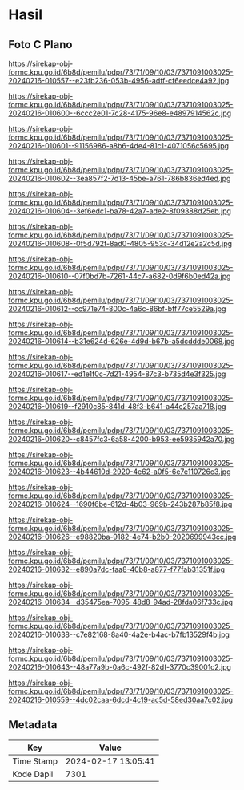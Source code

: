 # Hasil

## Foto C Plano

https://sirekap-obj-formc.kpu.go.id/6b8d/pemilu/pdpr/73/71/09/10/03/7371091003025-20240216-010557--e23fb236-053b-4956-adff-cf6eedce4a92.jpg

https://sirekap-obj-formc.kpu.go.id/6b8d/pemilu/pdpr/73/71/09/10/03/7371091003025-20240216-010600--6ccc2e01-7c28-4175-96e8-e4897914562c.jpg

https://sirekap-obj-formc.kpu.go.id/6b8d/pemilu/pdpr/73/71/09/10/03/7371091003025-20240216-010601--91156986-a8b6-4de4-81c1-4071056c5695.jpg

https://sirekap-obj-formc.kpu.go.id/6b8d/pemilu/pdpr/73/71/09/10/03/7371091003025-20240216-010602--3ea857f2-7d13-45be-a761-786b836ed4ed.jpg

https://sirekap-obj-formc.kpu.go.id/6b8d/pemilu/pdpr/73/71/09/10/03/7371091003025-20240216-010604--3ef6edc1-ba78-42a7-ade2-8f09388d25eb.jpg

https://sirekap-obj-formc.kpu.go.id/6b8d/pemilu/pdpr/73/71/09/10/03/7371091003025-20240216-010608--0f5d792f-8ad0-4805-953c-34d12e2a2c5d.jpg

https://sirekap-obj-formc.kpu.go.id/6b8d/pemilu/pdpr/73/71/09/10/03/7371091003025-20240216-010610--07f0bd7b-7261-44c7-a682-0d9f6b0ed42a.jpg

https://sirekap-obj-formc.kpu.go.id/6b8d/pemilu/pdpr/73/71/09/10/03/7371091003025-20240216-010612--cc971e74-800c-4a6c-86bf-bff77ce5529a.jpg

https://sirekap-obj-formc.kpu.go.id/6b8d/pemilu/pdpr/73/71/09/10/03/7371091003025-20240216-010614--b31e624d-626e-4d9d-b67b-a5dcddde0068.jpg

https://sirekap-obj-formc.kpu.go.id/6b8d/pemilu/pdpr/73/71/09/10/03/7371091003025-20240216-010617--ed1e1f0c-7d21-4954-87c3-b735d4e3f325.jpg

https://sirekap-obj-formc.kpu.go.id/6b8d/pemilu/pdpr/73/71/09/10/03/7371091003025-20240216-010619--f2910c85-841d-48f3-b641-a44c257aa718.jpg

https://sirekap-obj-formc.kpu.go.id/6b8d/pemilu/pdpr/73/71/09/10/03/7371091003025-20240216-010620--c8457fc3-6a58-4200-b953-ee5935942a70.jpg

https://sirekap-obj-formc.kpu.go.id/6b8d/pemilu/pdpr/73/71/09/10/03/7371091003025-20240216-010623--4b44610d-2920-4e62-a0f5-6e7e110726c3.jpg

https://sirekap-obj-formc.kpu.go.id/6b8d/pemilu/pdpr/73/71/09/10/03/7371091003025-20240216-010624--1690f6be-612d-4b03-969b-243b287b85f8.jpg

https://sirekap-obj-formc.kpu.go.id/6b8d/pemilu/pdpr/73/71/09/10/03/7371091003025-20240216-010626--e98820ba-9182-4e74-b2b0-2020699943cc.jpg

https://sirekap-obj-formc.kpu.go.id/6b8d/pemilu/pdpr/73/71/09/10/03/7371091003025-20240216-010632--e890a7dc-faa8-40b8-a877-f77fab31351f.jpg

https://sirekap-obj-formc.kpu.go.id/6b8d/pemilu/pdpr/73/71/09/10/03/7371091003025-20240216-010634--d35475ea-7095-48d8-94ad-28fda06f733c.jpg

https://sirekap-obj-formc.kpu.go.id/6b8d/pemilu/pdpr/73/71/09/10/03/7371091003025-20240216-010638--c7e82168-8a40-4a2e-b4ac-b7fb13529f4b.jpg

https://sirekap-obj-formc.kpu.go.id/6b8d/pemilu/pdpr/73/71/09/10/03/7371091003025-20240216-010643--48a77a9b-0a6c-492f-82df-3770c39001c2.jpg

https://sirekap-obj-formc.kpu.go.id/6b8d/pemilu/pdpr/73/71/09/10/03/7371091003025-20240216-010559--4dc02caa-6dcd-4c19-ac5d-58ed30aa7c02.jpg


## Metadata

| Key        | Value               |
| ---------- | ------------------- |
| Time Stamp | 2024-02-17 13:05:41 |
| Kode Dapil | 7301                |



